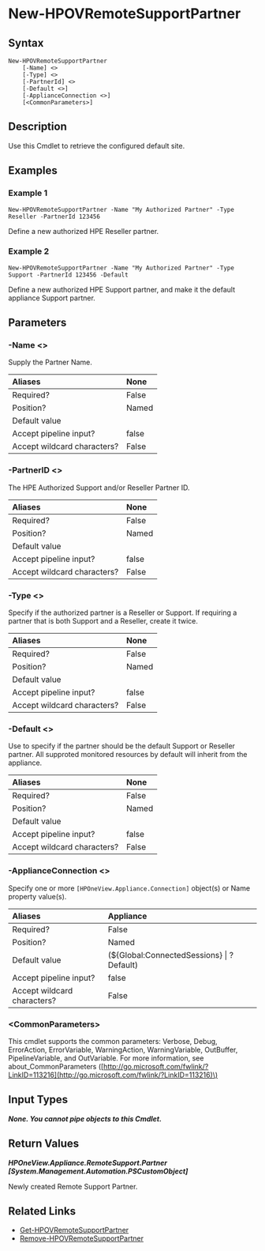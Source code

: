 ﻿---
description: Retrieve Remote Support Default Site.
---

# New-HPOVRemoteSupportPartner

## Syntax

```text
New-HPOVRemoteSupportPartner
    [-Name] <>
    [-Type] <>
    [-PartnerId] <>
    [-Default <>]
    [-ApplianceConnection <>]
    [<CommonParameters>]
```

## Description

Use this Cmdlet to retrieve the configured default site. 

## Examples

###  Example 1 

```text
New-HPOVRemoteSupportPartner -Name "My Authorized Partner" -Type Reseller -PartnerId 123456
```

Define a new authorized HPE Reseller partner.

###  Example 2 

```text
New-HPOVRemoteSupportPartner -Name "My Authorized Partner" -Type Support -PartnerId 123456 -Default
```

Define a new authorized HPE Support partner, and make it the default appliance Support partner.

## Parameters

### -Name &lt;&gt;

Supply the Partner Name.

| Aliases | None |
| :--- | :--- |
| Required? | False |
| Position? | Named |
| Default value |  |
| Accept pipeline input? | false |
| Accept wildcard characters? | False |

### -PartnerID &lt;&gt;

The HPE Authorized Support and/or Reseller Partner ID.

| Aliases | None |
| :--- | :--- |
| Required? | False |
| Position? | Named |
| Default value |  |
| Accept pipeline input? | false |
| Accept wildcard characters? | False |

### -Type &lt;&gt;

Specify if the authorized partner is a Reseller or Support.  If requiring a partner that is both Support and a Reseller, create it twice.

| Aliases | None |
| :--- | :--- |
| Required? | False |
| Position? | Named |
| Default value |  |
| Accept pipeline input? | false |
| Accept wildcard characters? | False |

### -Default &lt;&gt;

Use to specify if the partner should be the default Support or Reseller partner.  All supproted monitored resources by default will inherit from the appliance.

| Aliases | None |
| :--- | :--- |
| Required? | False |
| Position? | Named |
| Default value |  |
| Accept pipeline input? | false |
| Accept wildcard characters? | False |

### -ApplianceConnection &lt;&gt;

Specify one or more `[HPOneView.Appliance.Connection]` object(s) or Name property value(s).

| Aliases | Appliance |
| :--- | :--- |
| Required? | False |
| Position? | Named |
| Default value | (${Global:ConnectedSessions} &vert; ? Default) |
| Accept pipeline input? | false |
| Accept wildcard characters? | False |

### &lt;CommonParameters&gt;

This cmdlet supports the common parameters: Verbose, Debug, ErrorAction, ErrorVariable, WarningAction, WarningVariable, OutBuffer, PipelineVariable, and OutVariable. For more information, see about\_CommonParameters \([http://go.microsoft.com/fwlink/?LinkID=113216](http://go.microsoft.com/fwlink/?LinkID=113216)\)

## Input Types

_**None.  You cannot pipe objects to this Cmdlet.**_

## Return Values

_**HPOneView.Appliance.RemoteSupport.Partner [System.Management.Automation.PSCustomObject]**_

Newly created Remote Support Partner.

## Related Links

* [Get-HPOVRemoteSupportPartner](get-hpovremotesupportpartner.md)
* [Remove-HPOVRemoteSupportPartner](remove-hpovremotesupportpartner.md)
